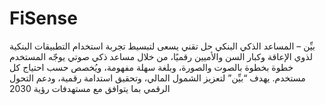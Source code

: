 # FiSense
بيِّن – المساعد الذكي البنكي حل تقني يسعى لتبسيط تجربة استخدام التطبيقات البنكية لذوي الإعاقة وكبار السن والأميين رقميًا، من خلال مساعد ذكي صوتي يوجّه المستخدم خطوة بخطوة بالصوت والصورة، وبلغة سهلة مفهومة، ويُخصص حسب احتياج كل مستخدم. يهدف “بيِّن” لتعزيز الشمول المالي، وتحقيق استدامة رقمية، ودعم التحول الرقمي بما يتوافق مع مستهدفات رؤية 2030
